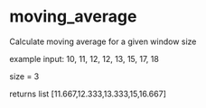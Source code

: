 # moving_average


 Calculate moving average for a given window size
 
 example input: 10, 11, 12, 12, 13, 15, 17, 18
 
size = 3
 
 returns list [11.667,12.333,13.333,15,16.667]
